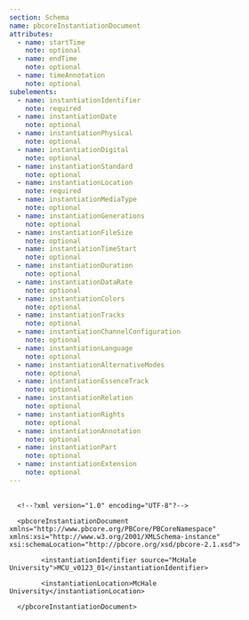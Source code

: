 ```yaml
---
section: Schema
name: pbcoreInstantiationDocument
attributes:
  - name: startTime
    note: optional
  - name: endTime
    note: optional
  - name: timeAnnotation
    note: optional
subelements:
  - name: instantiationIdentifier
    note: required
  - name: instantiationDate
    note: optional
  - name: instantiationPhysical
    note: optional
  - name: instantiationDigital
    note: optional
  - name: instantiationStandard
    note: optional
  - name: instantiationLocation
    note: required
  - name: instantiationMediaType
    note: optional
  - name: instantiationGenerations
    note: optional
  - name: instantiationFileSize
    note: optional
  - name: instantiationTimeStart
    note: optional
  - name: instantiationDuration
    note: optional
  - name: instantiationDataRate
    note: optional
  - name: instantiationColors
    note: optional
  - name: instantiationTracks
    note: optional
  - name: instantiationChannelConfiguration
    note: optional
  - name: instantiationLanguage
    note: optional
  - name: instantiationAlternativeModes
    note: optional
  - name: instantiationEssenceTrack
    note: optional
  - name: instantiationRelation
    note: optional
  - name: instantiationRights
    note: optional
  - name: instantiationAnnotation
    note: optional
  - name: instantiationPart
    note: optional
  - name: instantiationExtension
    note: optional
---
```

<pre>
  <code>
  &lt;!--?xml version=&quot;1.0&quot; encoding=&quot;UTF-8&quot;?--&gt;<br>
  &lt;pbcoreInstantiationDocument xmlns=&quot;http://www.pbcore.org/PBCore/PBCoreNamespace&quot; xmlns:xsi=&quot;http://www.w3.org/2001/XMLSchema-instance&quot; xsi:schemaLocation=&quot;http://pbcore.org/xsd/pbcore-2.1.xsd&quot;&gt;<br>
        &lt;instantiationIdentifier source=&quot;McHale University&quot;&gt;MCU_v0123_01&lt;/instantiationIdentifier&gt;<br>
        &lt;instantiationLocation&gt;McHale University&lt;/instantiationLocation&gt;<br>
  &lt;/pbcoreInstantiationDocument&gt;<br>
  </code>
</pre>  
